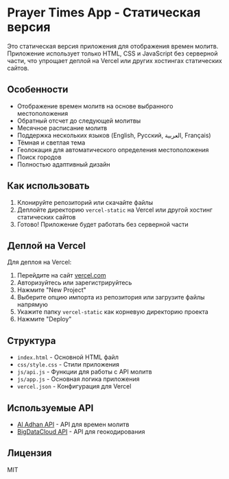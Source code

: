 # Prayer Times App - Статическая версия

Это статическая версия приложения для отображения времен молитв. Приложение использует только HTML, CSS и JavaScript без серверной части, что упрощает деплой на Vercel или других хостингах статических сайтов.

## Особенности

- Отображение времен молитв на основе выбранного местоположения
- Обратный отсчет до следующей молитвы
- Месячное расписание молитв
- Поддержка нескольких языков (English, Русский, العربية, Français)
- Тёмная и светлая тема
- Геолокация для автоматического определения местоположения
- Поиск городов
- Полностью адаптивный дизайн

## Как использовать

1. Клонируйте репозиторий или скачайте файлы
2. Деплойте директорию `vercel-static` на Vercel или другой хостинг статических сайтов
3. Готово! Приложение будет работать без серверной части

## Деплой на Vercel

Для деплоя на Vercel:

1. Перейдите на сайт [vercel.com](https://vercel.com)
2. Авторизуйтесь или зарегистрируйтесь
3. Нажмите "New Project"
4. Выберите опцию импорта из репозитория или загрузите файлы напрямую
5. Укажите папку `vercel-static` как корневую директорию проекта
6. Нажмите "Deploy"

## Структура

- `index.html` - Основной HTML файл
- `css/style.css` - Стили приложения
- `js/api.js` - Функции для работы с API молитв
- `js/app.js` - Основная логика приложения
- `vercel.json` - Конфигурация для Vercel

## Используемые API

- [Al Adhan API](https://aladhan.com/prayer-times-api) - API для времен молитв
- [BigDataCloud API](https://www.bigdatacloud.com/geocoding-apis/reverse-geocode-to-city-api) - API для геокодирования

## Лицензия

MIT